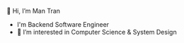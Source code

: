 👋 Hi, I’m Man Tran
- I'm Backend Software Engineer
- 💞️ I’m interested in Computer Science & System Design
